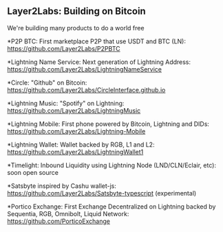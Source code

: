## Layer2Labs: Building on Bitcoin

We're building many products to do a world free

*P2P BTC: First marketplace P2P that use USDT and BTC (LN): https://github.com/Layer2Labs/P2PBTC

*Lightning Name Service: Next generation of Lightning Address: https://github.com/Layer2Labs/LightningNameService

*Circle: "Github" on Bitcoin: https://github.com/Layer2Labs/CircleInterface.github.io

*Lightning Music: "Spotify" on Lightning: https://github.com/Layer2Labs/LightningMusic

*Lightning Mobile: First phone powered by Bitcoin, Lightning and DIDs: https://github.com/Layer2Labs/Lightning-Mobile

*Lightning Wallet: Wallet backed by RGB, L1 and L2: https://github.com/Layer2Labs/LightningWallet1

*Timelight: Inbound Liquidity using Lightning Node (LND/CLN/Eclair, etc): soon open source

*Satsbyte inspired by Cashu wallet-js: https://github.com/Layer2Labs/Satsbyte-typescript (experimental)

*Portico Exchange: First Exchange Decentralized on Lightning backed by Sequentia, RGB, Omnibolt, Liquid Network: https://github.com/PorticoExchange
